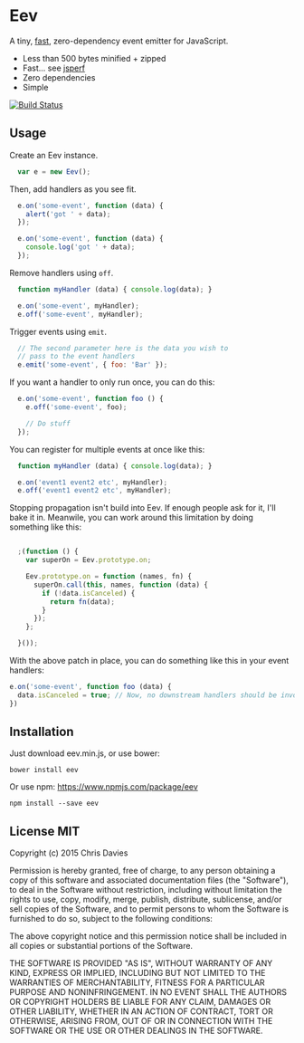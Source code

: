 # Eev

A tiny, [fast](http://jsperf.com/jsevents/28), zero-dependency event emitter for JavaScript.

- Less than 500 bytes minified + zipped
- Fast... see [jsperf](http://jsperf.com/jsevents/28)
- Zero dependencies
- Simple

[![Build Status](https://travis-ci.org/chrisdavies/eev.svg?branch=master)](https://travis-ci.org/chrisdavies/eev)

## Usage

Create an Eev instance.

```javascript
  var e = new Eev();
```

Then, add handlers as you see fit.

```javascript
  e.on('some-event', function (data) {
    alert('got ' + data);
  });

  e.on('some-event', function (data) {
    console.log('got ' + data);
  });
```

Remove handlers using `off`.

```javascript
  function myHandler (data) { console.log(data); }

  e.on('some-event', myHandler);
  e.off('some-event', myHandler);
```

Trigger events using `emit`.

```javascript
  // The second parameter here is the data you wish to
  // pass to the event handlers
  e.emit('some-event', { foo: 'Bar' });
```

If you want a handler to only run once, you can do this:

```javascript
  e.on('some-event', function foo () {
    e.off('some-event', foo);

    // Do stuff
  });
```

You can register for multiple events at once like this:

```javascript
  function myHandler (data) { console.log(data); }

  e.on('event1 event2 etc', myHandler);
  e.off('event1 event2 etc', myHandler);
```

Stopping propagation isn't build into Eev. If enough people ask for it, I'll bake it in. Meanwile, you can work around this limitation by doing something like this:

```js

  ;(function () {
    var superOn = Eev.prototype.on;

    Eev.prototype.on = function (names, fn) {
      superOn.call(this, names, function (data) {
        if (!data.isCanceled) {
          return fn(data);
        }
      });
    };

  }());

```

With the above patch in place, you can do something like this in your event handlers:

```js
e.on('some-event', function foo (data) {
  data.isCanceled = true; // Now, no downstream handlers should be invoked
})
```



## Installation

Just download eev.min.js, or use bower:

    bower install eev

Or use npm: https://www.npmjs.com/package/eev

    npm install --save eev

## License MIT

Copyright (c) 2015 Chris Davies

Permission is hereby granted, free of charge, to any person obtaining a copy of this software and associated documentation files (the "Software"), to deal in the Software without restriction, including without limitation the rights to use, copy, modify, merge, publish, distribute, sublicense, and/or sell copies of the Software, and to permit persons to whom the Software is furnished to do so, subject to the following conditions:

The above copyright notice and this permission notice shall be included in all copies or substantial portions of the Software.

THE SOFTWARE IS PROVIDED "AS IS", WITHOUT WARRANTY OF ANY KIND, EXPRESS OR IMPLIED, INCLUDING BUT NOT LIMITED TO THE WARRANTIES OF MERCHANTABILITY, FITNESS FOR A PARTICULAR PURPOSE AND NONINFRINGEMENT. IN NO EVENT SHALL THE AUTHORS OR COPYRIGHT HOLDERS BE LIABLE FOR ANY CLAIM, DAMAGES OR OTHER LIABILITY, WHETHER IN AN ACTION OF CONTRACT, TORT OR OTHERWISE, ARISING FROM, OUT OF OR IN CONNECTION WITH THE SOFTWARE OR THE USE OR OTHER DEALINGS IN THE SOFTWARE.
